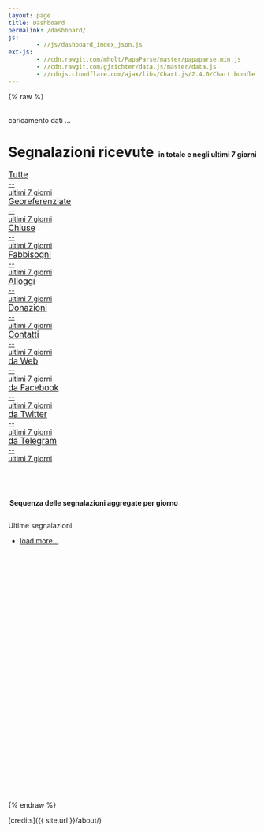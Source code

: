```yaml
---
layout: page
title: Dashboard
permalink: /dashboard/
js:
        - //js/dashboard_index_json.js
ext-js:
        - //cdn.rawgit.com/mholt/PapaParse/master/papaparse.min.js
        - //cdn.rawgit.com/gjrichter/data.js/master/data.js
        - //cdnjs.cloudflare.com/ajax/libs/Chart.js/2.4.0/Chart.bundle.min.js
---
```


{% raw %}

<meta http-equiv="X-UA-Compatible" content="IE=edge">
<meta name="viewport" content="width=device-width, initial-scale=1.0, maximum-scale=1.0">

<title>data.js | demo data TCI</title>


<!-- CSS per DASHBOARD statistica -->
<link rel="stylesheet" type="text/css" href="/css/dashboard_style.css">
<link rel="stylesheet" type="text/css" href="/css/dashboard_flat-blue.css">
<!-- ------------------------ -->


<body>

<!-- statistica main content -->

<div class="container-fluid flat-blue">
<div class="side-body padding-top">

<div id="loading"><br>caricamento dati ...</div>

<!-- sum and trend cards
-->
<h1>Segnalazioni ricevute
<span style="font-size:0.5em;margin-bottom:0.5em;margin-left:0.2em">in totale e negli ultimi 7 giorni</span></h1>

<div class="row">

<div class="col-lg-4 col-md-4 col-sm-6 col-xs-12">
<a href="">
<div class="card yellow summary-inline">
<div class="card-body">
<span style="font-size:1.2em">Tutte </span><br><i class="icon fa fa-flag fa-4x"></i>
<div class="content">
<div class="title data-dynamic" data-path="data::segnalazioni::records">--</div>
<div class="sub-title data-dynamic">ultimi&nbsp;7&nbsp;giorni</div>
</div>
<div class="clear-both"></div>
</div>
</div>
</a>
</div>

<div class="col-lg-4 col-md-4 col-sm-6 col-xs-12">
<a href="">
<div class="card blue summary-inline">
<div class="card-body">
<span style="font-size:1.2em">Georeferenziate</span><br><i class="icon fa fa-map-marker fa-4x"></i>
<div class="content">
<div class="title data-dynamic" data-path="data::segnalazioni::records[WHERE lat BETWEEN 1 AND 100]">--</div>
<div class="sub-title data-dynamic">ultimi&nbsp;7&nbsp;giorni</div>
</div>
<div class="clear-both"></div>
</div>
</div>
</a>
</div>

<div class="col-lg-4 col-md-4 col-sm-6 col-xs-12">
<a href="">
<div class="card green summary-inline">
<div class="card-body">
<span style="font-size:1.2em">Chiuse </span><br><i class="icon fa fa-check fa-4x"></i>
<div class="content">
<div class="title data-dynamic" data-path="data::segnalazioni::records[WHERE state is closed]">--</div>
<div class="sub-title data-dynamic">ultimi&nbsp;7&nbsp;giorni</div>
</div>
<div class="clear-both"></div>
</div>
</div>
</a>
</div>
</div>

<div class="row">

<div class="col-lg-4 col-md-4 col-sm-6 col-xs-12">
<a href="">
<div class="card dark summary-inline">
<div class="card-body">
<span style="font-size:1.2em">Fabbisogni </span><br><i class="icon fa fa-child fa-4x"></i>
<div class="content">
<div class="title data-dynamic" data-path="data::segnalazioni::records[WHERE labels like Fabbisogni]">--</div>
<div class="sub-title data-dynamic">ultimi&nbsp;7&nbsp;giorni</div>
</div>
<div class="clear-both"></div>
</div>
</div>
</a>
</div>

<div class="col-lg-4 col-md-4 col-sm-6 col-xs-12">
<a href="">
<div class="card dark summary-inline">
<div class="card-body">
<span style="font-size:1.2em">Alloggi </span><br><i class="icon fa fa-home fa-4x"></i>
<div class="content">
<div class="title data-dynamic" data-path="data::segnalazioni::records[WHERE labels like Alloggi]">--</div>
<div class="sub-title data-dynamic">ultimi&nbsp;7&nbsp;giorni</div>
</div>
<div class="clear-both"></div>
</div>
</div>
</a>
</div>

<div class="col-lg-4 col-md-4 col-sm-6 col-xs-12">
<a href="">
<div class="card dark summary-inline">
<div class="card-body">
<span style="font-size:1.2em">Donazioni </span><br><i class="icon fa fa-heart-o fa-4x"></i>
<div class="content">
<div class="title data-dynamic" data-path="data::segnalazioni::records[WHERE labels like Donazioni]">--</div>
<div class="sub-title data-dynamic">ultimi&nbsp;7&nbsp;giorni</div>
</div>
<div class="clear-both"></div>
</div>
</div>
</a>
</div>

<div class="col-lg-4 col-md-4 col-sm-6 col-xs-12">
<a href="">
<div class="card dark summary-inline">
<div class="card-body">
<span style="font-size:1.2em">Contatti </span><br><i class="icon fa fa-user fa-4x"></i>
<div class="content">
<div class="title data-dynamic" data-path="data::segnalazioni::records[WHERE labels like Contatti]">--</div>
<div class="sub-title data-dynamic">ultimi&nbsp;7&nbsp;giorni</div>
</div>
<div class="clear-both"></div>
</div>
</div>
</a>
</div>

</div>

<div class="row">

<div class="col-lg-4 col-md-4 col-sm-6 col-xs-12">
<a href="">
<div class="card summary-inline">
<div class="card-body">
<span style="font-size:1.2em">da Web </span><br><i class="icon fa fa-file-text-o fa-4x"></i>
<div class="content">
<div class="title data-dynamic" data-path="data::segnalazioni::records[WHERE labels like Form]">--</div>
<div class="sub-title data-dynamic">ultimi&nbsp;7&nbsp;giorni</div>
</div>
<div class="clear-both"></div>
</div>
</div>
</a>
</div>

<div class="col-lg-4 col-md-4 col-sm-6 col-xs-12">
<a href="">
<div class="card summary-inline">
<div class="card-body">
<span style="font-size:1.2em">da Facebook </span><br><i class="icon fa fa-facebook fa-4x"></i>
<div class="content">
<div class="title data-dynamic" data-path="data::segnalazioni::records[WHERE labels like Facebook]">--</div>
<div class="sub-title data-dynamic">ultimi&nbsp;7&nbsp;giorni</div>
</div>
<div class="clear-both"></div>
</div>
</div>
</a>
</div>

<div class="col-lg-4 col-md-4 col-sm-6 col-xs-12">
<a href="">
<div class="card summary-inline">
<div class="card-body">
<span style="font-size:1.2em">da Twitter </span><br><i class="icon fa fa-twitter fa-4x"></i>
<div class="content">
<div class="title data-dynamic" data-path="data::segnalazioni::records[WHERE labels like Twitter]">--</div>
<div class="sub-title data-dynamic">ultimi&nbsp;7&nbsp;giorni</div>
</div>
<div class="clear-both"></div>
</div>
</div>
</a>
</div>

<div class="col-lg-4 col-md-4 col-sm-6 col-xs-12">
<a href="">
<div class="card summary-inline">
<div class="card-body">
<span style="font-size:1.2em">da Telegram </span><br><i class="icon fa fa-paper-plane-o fa-4x"></i>
<div class="content">
<div class="title data-dynamic" data-path="data::segnalazioni::records[WHERE labels like Telegram]">--</div>
<div class="sub-title data-dynamic">ultimi&nbsp;7&nbsp;giorni</div>
</div>
<div class="clear-both"></div>
</div>
</div>
</a>
</div>



</div>

<!-- day by day curves
-->

<h1 id="curves"><br>
<span style="font-size:0.5em;margin-bottom:0.5em;margin-left:0.2em">Sequenza delle segnalazioni aggregate per giorno</span></h1>


<div class="row">
<div class="col-lg-12 col-md-12 col-sm-12">
<div class="card">
<div class="card">
<canvas id="jumbotron-bar-chart" class="chart"></canvas>
</div>
<div class="card-body half-padding">
<h4 class="float-left no-margin font-weight-300"></h4>
<h2 class="float-right no-margin font-weight-300"></h2>
<div class="clear-both"></div>
</div>
</div>
</div>
</div>

<div class="row  no-margin-bottom">
<!--
<div class="col-md-6 col-xs-12">
<div id="eventi" class="card red">
<div class="card-header">
<div class="card-title pull-left">
<span class="title" ><i class="fa fa-calendar-check-o"></i> Segnalazioni georeferenziati</span>
</div>
<div class="card-title pull-right" style="margin:0.8em;">
<span class="title" ><a href="http://projects.ixmaps.com.s3-website-eu-west-1.amazonaws.com/terremoto_new/maptune/maptune_embed.html" target="_blank"><i class="fa fa-external-link" style="color:white"></i></a></span>
</div>
<div class="clear-both"></div>
</div>
<div class="card-body no-padding">
<iframe src="http://projects.ixmaps.com.s3-website-eu-west-1.amazonaws.com/terremoto_new/maptune/maptune_embed.html" height="550px" width="100%" frameborder="0" style="margin-bottom:-1.1em"></iframe>
</div>
</div>
</div>
-->
<div class="col-lg-12 col-md-12 col-xs-12">
<div class="card card-success">
<div class="card-header">
<div class="card-title">
<div class="title"><i class="fa fa-comments-o"></i> Ultime segnalazioni</div>
</div>
<div class="clear-both"></div>
</div>
<div class="card-body no-padding" style="height:550px;overflow:auto" >
<ul class="message-list" >
<a href="" id="message-load-more">
<li class="text-center load-more">
<i class="fa fa-refresh"></i> load more...
</li>
</a>
</ul>
</div>
</div>
</div>
</div>

</div>
</div>

</body>
{% endraw %}

[credits]({{ site.url }}/about/)
